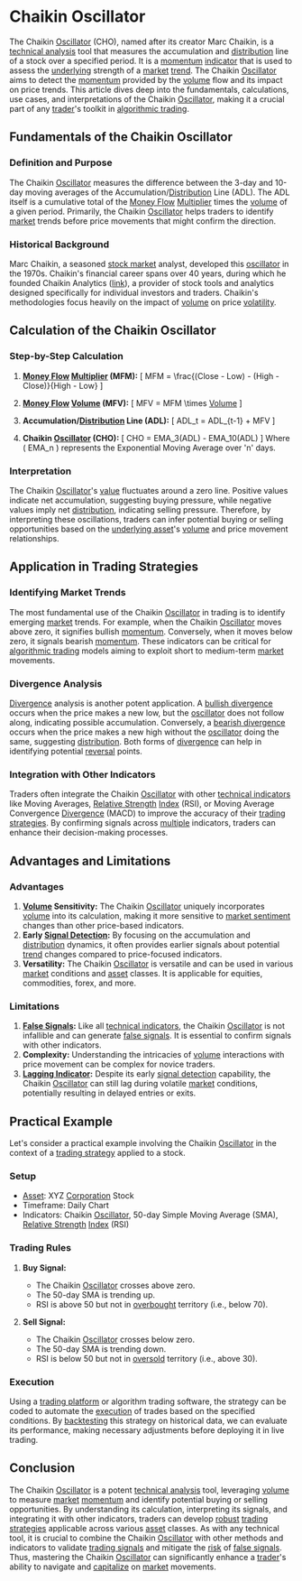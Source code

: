 # Chaikin Oscillator

The Chaikin [Oscillator](../o/oscillator.md) (CHO), named after its creator Marc Chaikin, is a [technical analysis](../t/technical_analysis.md) tool that measures the accumulation and [distribution](../d/distribution.md) line of a stock over a specified period. It is a [momentum](../m/momentum.md) [indicator](../i/indicator.md) that is used to assess the [underlying](../u/underlying.md) strength of a [market](../m/market.md) [trend](../t/trend.md). The Chaikin [Oscillator](../o/oscillator.md) aims to detect the [momentum](../m/momentum.md) provided by the [volume](../v/volume.md) flow and its impact on price trends. This article dives deep into the fundamentals, calculations, use cases, and interpretations of the Chaikin [Oscillator](../o/oscillator.md), making it a crucial part of any [trader](../t/trader.md)'s toolkit in [algorithmic trading](../a/algorithmic_trading.md).

## Fundamentals of the Chaikin Oscillator

### Definition and Purpose
The Chaikin [Oscillator](../o/oscillator.md) measures the difference between the 3-day and 10-day moving averages of the Accumulation/[Distribution](../d/distribution.md) Line (ADL). The ADL itself is a cumulative total of the [Money Flow](../m/money_flow.md) [Multiplier](../m/multiplier.md) times the [volume](../v/volume.md) of a given period. Primarily, the Chaikin [Oscillator](../o/oscillator.md) helps traders to identify [market](../m/market.md) trends before price movements that might confirm the direction.

### Historical Background
Marc Chaikin, a seasoned [stock market](../s/stock_market.md) analyst, developed this [oscillator](../o/oscillator.md) in the 1970s. Chaikin's financial career spans over 40 years, during which he founded Chaikin Analytics ([link](https://www.chaikinanalytics.com/)), a provider of stock tools and analytics designed specifically for individual investors and traders. Chaikin's methodologies focus heavily on the impact of [volume](../v/volume.md) on price [volatility](../v/volatility.md).

## Calculation of the Chaikin Oscillator

### Step-by-Step Calculation
1. **[Money Flow](../m/money_flow.md) [Multiplier](../m/multiplier.md) (MFM):**
   \[
   MFM = \frac{(Close - Low) - (High - Close)}{High - Low}
   \]

2. **[Money Flow](../m/money_flow.md) [Volume](../v/volume.md) (MFV):**
   \[
   MFV = MFM \times [Volume](../v/volume.md)
   \]

3. **Accumulation/[Distribution](../d/distribution.md) Line (ADL):**
   \[
   ADL_t = ADL_{t-1} + MFV
   \]

4. **Chaikin [Oscillator](../o/oscillator.md) (CHO):**
   \[
   CHO = EMA_3(ADL) - EMA_10(ADL)
   \]
   Where \( EMA_n \) represents the Exponential Moving Average over 'n' days.

### Interpretation
The Chaikin [Oscillator](../o/oscillator.md)'s [value](../v/value.md) fluctuates around a zero line. Positive values indicate net accumulation, suggesting buying pressure, while negative values imply net [distribution](../d/distribution.md), indicating selling pressure. Therefore, by interpreting these oscillations, traders can infer potential buying or selling opportunities based on the [underlying asset](../u/underlying_asset.md)'s [volume](../v/volume.md) and price movement relationships.

## Application in Trading Strategies

### Identifying Market Trends
The most fundamental use of the Chaikin [Oscillator](../o/oscillator.md) in trading is to identify emerging [market](../m/market.md) trends. For example, when the Chaikin [Oscillator](../o/oscillator.md) moves above zero, it signifies bullish [momentum](../m/momentum.md). Conversely, when it moves below zero, it signals bearish [momentum](../m/momentum.md). These indicators can be critical for [algorithmic trading](../a/algorithmic_trading.md) models aiming to exploit short to medium-term [market](../m/market.md) movements.

### Divergence Analysis
[Divergence](../d/divergence.md) analysis is another potent application. A [bullish divergence](../b/bullish_divergence.md) occurs when the price makes a new low, but the [oscillator](../o/oscillator.md) does not follow along, indicating possible accumulation. Conversely, a [bearish divergence](../b/bearish_divergence.md) occurs when the price makes a new high without the [oscillator](../o/oscillator.md) doing the same, suggesting [distribution](../d/distribution.md). Both forms of [divergence](../d/divergence.md) can help in identifying potential [reversal](../r/reversal.md) points.

### Integration with Other Indicators
Traders often integrate the Chaikin [Oscillator](../o/oscillator.md) with other [technical indicators](../t/technical_indicators.md) like Moving Averages, [Relative Strength](../r/relative_strength.md) [Index](../i/index.md) (RSI), or Moving Average Convergence [Divergence](../d/divergence.md) (MACD) to improve the accuracy of their [trading strategies](../t/trading_strategies.md). By confirming signals across [multiple](../m/multiple.md) indicators, traders can enhance their decision-making processes.

## Advantages and Limitations

### Advantages
1. **[Volume](../v/volume.md) Sensitivity:** The Chaikin [Oscillator](../o/oscillator.md) uniquely incorporates [volume](../v/volume.md) into its calculation, making it more sensitive to [market sentiment](../m/market_sentiment.md) changes than other price-based indicators.
2. **Early [Signal Detection](../s/signal_detection_in_trading.md):** By focusing on the accumulation and [distribution](../d/distribution.md) dynamics, it often provides earlier signals about potential [trend](../t/trend.md) changes compared to price-focused indicators.
3. **Versatility:** The Chaikin [Oscillator](../o/oscillator.md) is versatile and can be used in various [market](../m/market.md) conditions and [asset](../a/asset.md) classes. It is applicable for equities, commodities, forex, and more.

### Limitations
1. **[False Signals](../f/false_signals_in_trading.md):** Like all [technical indicators](../t/technical_indicators.md), the Chaikin [Oscillator](../o/oscillator.md) is not infallible and can generate [false signals](../f/false_signals_in_trading.md). It is essential to confirm signals with other indicators.
2. **Complexity:** Understanding the intricacies of [volume](../v/volume.md) interactions with price movement can be complex for novice traders.
3. **[Lagging Indicator](../l/lagging_indicator.md):** Despite its early [signal detection](../s/signal_detection_in_trading.md) capability, the Chaikin [Oscillator](../o/oscillator.md) can still lag during volatile [market](../m/market.md) conditions, potentially resulting in delayed entries or exits.

## Practical Example

Let's consider a practical example involving the Chaikin [Oscillator](../o/oscillator.md) in the context of a [trading strategy](../t/trading_strategy.md) applied to a stock.

### Setup
- [Asset](../a/asset.md): XYZ [Corporation](../c/corporation.md) Stock
- Timeframe: Daily Chart
- Indicators: Chaikin [Oscillator](../o/oscillator.md), 50-day Simple Moving Average (SMA), [Relative Strength](../r/relative_strength.md) [Index](../i/index.md) (RSI)

### Trading Rules
1. **Buy Signal:**
   - The Chaikin [Oscillator](../o/oscillator.md) crosses above zero.
   - The 50-day SMA is trending up.
   - RSI is above 50 but not in [overbought](../o/overbought.md) territory (i.e., below 70).

2. **Sell Signal:**
   - The Chaikin [Oscillator](../o/oscillator.md) crosses below zero.
   - The 50-day SMA is trending down.
   - RSI is below 50 but not in [oversold](../o/oversold.md) territory (i.e., above 30).

### Execution
Using a [trading platform](../t/trading_platform.md) or algorithm trading software, the strategy can be coded to automate the [execution](../e/execution.md) of trades based on the specified conditions. By [backtesting](../b/backtesting.md) this strategy on historical data, we can evaluate its performance, making necessary adjustments before deploying it in live trading.

## Conclusion

The Chaikin [Oscillator](../o/oscillator.md) is a potent [technical analysis](../t/technical_analysis.md) tool, leveraging [volume](../v/volume.md) to measure [market](../m/market.md) [momentum](../m/momentum.md) and identify potential buying or selling opportunities. By understanding its calculation, interpreting its signals, and integrating it with other indicators, traders can develop [robust](../r/robust.md) [trading strategies](../t/trading_strategies.md) applicable across various [asset](../a/asset.md) classes. As with any technical tool, it is crucial to combine the Chaikin [Oscillator](../o/oscillator.md) with other methods and indicators to validate [trading signals](../t/trading_signals.md) and mitigate the [risk](../r/risk.md) of [false signals](../f/false_signals_in_trading.md). Thus, mastering the Chaikin [Oscillator](../o/oscillator.md) can significantly enhance a [trader](../t/trader.md)'s ability to navigate and [capitalize](../c/capitalize.md) on [market](../m/market.md) movements.